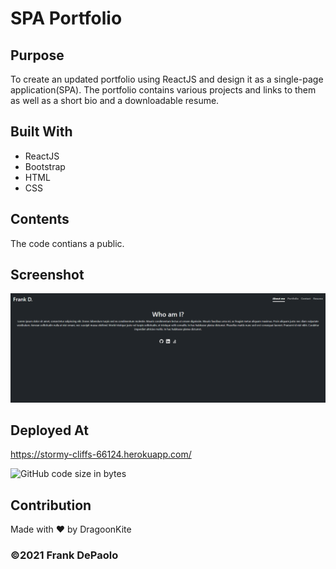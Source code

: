 # SPA Portfolio

## Purpose
To create an updated portfolio using ReactJS and design it as a single-page application(SPA). The portfolio contains various projects and links to them as well as a short bio and a downloadable resume.

## Built With
* ReactJS
* Bootstrap
* HTML
* CSS

## Contents
The code contians a public.

## Screenshot
![Example screenshot](./screenshot.PNG)

## Deployed At
https://stormy-cliffs-66124.herokuapp.com/

![GitHub code size in bytes](https://img.shields.io/github/languages/code-size/DragoonKite/budget-tracker-pwa)

## Contribution
Made with ❤️ by DragoonKite

### ©️2021 Frank DePaolo
